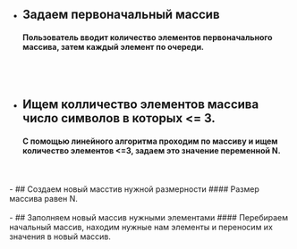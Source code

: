 - ## Задаем первоначальный массив
  #### Пользователь вводит количество элементов первоначального массива, затем каждый элемент по очереди.
<br>
<br>

- ## Ищем колличество элементов массива число символов в которых <= 3.
  #### С помощью линейного алгоритма проходим по массиву и ищем количество элементов <=3, задаем это значение переменной N.
<br>
<br>
- ## Создаем новый масстив нужной размерности
  #### Размер массива равен N.
  <br>
  <br>
- ## Заполняем новый массив нужными элементами
  #### Перебираем начальный массив, находим нужные нам элементы и переносим их значения в новый массив.
